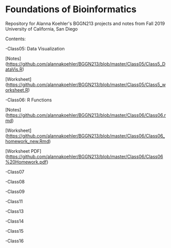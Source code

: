 # Foundations of Bioinformatics

Repository for Alanna Koehler's BGGN213 projects and notes from Fall 2019
University of California, San Diego

Contents:

-Class05: Data Visualization

  [Notes] (https://github.com/alannakoehler/BGGN213/blob/master/Class05/Class5_DataVis.R)
  
  [Worksheet] (https://github.com/alannakoehler/BGGN213/blob/master/Class05/Class5_worksheet.R)
  
-Class06: R Functions

  [Notes] (https://github.com/alannakoehler/BGGN213/blob/master/Class06/Class06.rmd)
  
  [Worksheet] (https://github.com/alannakoehler/BGGN213/blob/master/Class06/Class06_homework_new.Rmd)
  
  [Worksheet PDF] (https://github.com/alannakoehler/BGGN213/blob/master/Class06/Class06%20Homework.pdf)
  
-Class07

-Class08

-Class09

-Class11

-Class13

-Class14

-Class15

-Class16
